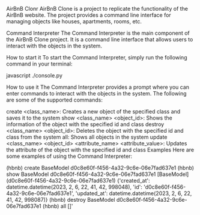 AirBnB Clonr
AirBnB Clone is a project to replicate the functionality of the AirBnB website. The project provides a command line interface for managing objects like houses, apartments, rooms, etc.

Command Interpreter
The Command Interpreter is the main component of the AirBnB Clone project. It is a command line interface that allows users to interact with the objects in the system.

How to start it
To start the Command Interpreter, simply run the following command in your terminal:

javascript
./console.py

How to use it
The Command Interpreter provides a prompt where you can enter commands to interact with the objects in the system. The following are some of the supported commands:

create <class_name>: Creates a new object of the specified class and saves it to the system
show <class_name> <object_id>: Shows the information of the object with the specified id and class
destroy <class_name> <object_id>: Deletes the object with the specified id and class from the system
all: Shows all objects in the system
update <class_name> <object_id> <attribute_name> <attribute_value>: Updates the attribute of the object with the specified id and class
Examples
Here are some examples of using the Command Interpreter:

(hbnb) create BaseModel
d0c8e60f-f456-4a32-9c6e-06e7fad637e1
(hbnb) show BaseModel d0c8e60f-f456-4a32-9c6e-06e7fad637e1
[BaseModel] (d0c8e60f-f456-4a32-9c6e-06e7fad637e1) {'created_at': datetime.datetime(2023, 2, 6, 22, 41, 42, 998048), 'id': 'd0c8e60f-f456-4a32-9c6e-06e7fad637e1', 'updated_at': datetime.datetime(2023, 2, 6, 22, 41, 42, 998087)}
(hbnb) destroy BaseModel d0c8e60f-f456-4a32-9c6e-06e7fad637e1
(hbnb) all
[]'
